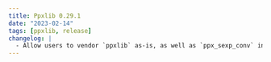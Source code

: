 ```yaml
---
title: Ppxlib 0.29.1
date: "2023-02-14"
tags: [ppxlib, release]
changelog: |
  - Allow users to vendor `ppxlib` as-is, as well as `ppx_sexp_conv` in the same project (#386, @kit-ty-kate)
---
```


